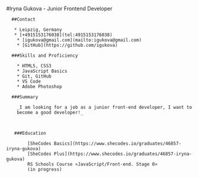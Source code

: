 #Iryna Gukova - Junior Frontend Developer
    
      ##Contact
      
       * Leipzig, Germany
       * [+4915153176038](tel:4915153176038)
        * [igukova@gmail.com](mailto:igukova@gmail.com)
        * [GitHub](https://github.com/igukova)
        
      ###Skills and Proficiency
      
        * HTML5, CSS3
        * JavaScript Basics
        * Git, GitHub
        * VS Code
        * Adobe Photoshop
      
      ###Summary
     
        _I am looking for a job as a junior front-end developer, I want to
        become a good developer!_
              
              
              
       ###Education
      
            [SheCodes Basics](https://www.shecodes.io/graduates/46857-iryna-gukova)
            [SheCodes Plus](https://www.shecodes.io/graduates/46857-iryna-gukova)
            RS Schools Course «JavaScript/Front-end. Stage 0»
            (in progress)